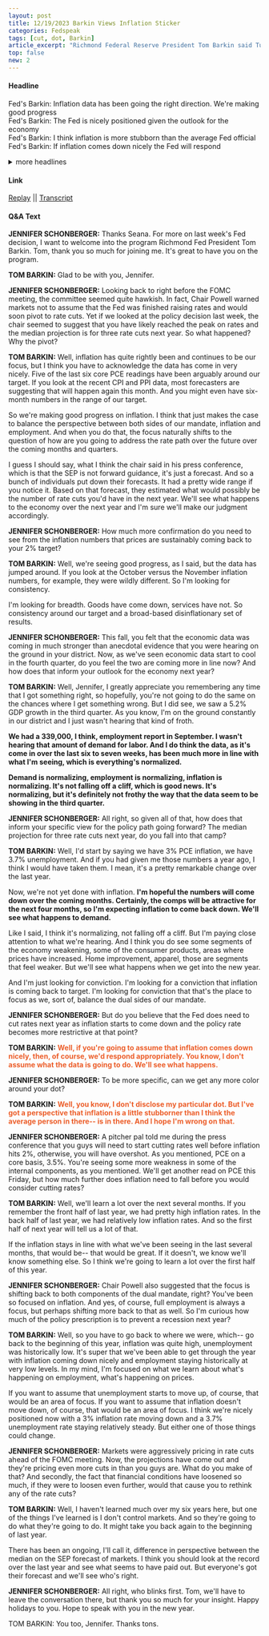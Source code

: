 ```yaml
---
layout: post
title: 12/19/2023 Barkin Views Inflation Sticker
categories: Fedspeak
tags: [cut, dot, Barkin]
article_excerpt: "Richmond Federal Reserve President Tom Barkin said Tuesday the central bank has made good progress on bringing down inflation, but he needs to see more consistency in the data before rate cuts can begin."
top: false
new: 2
---
```

#### Headline
Fed's Barkin: Inflation data has been going the right direction. We're making good progress  
Fed's Barkin: The Fed is nicely positioned given the outlook for the economy  
Fed's Barkin: I think inflation is more stubborn than the average Fed official  
Fed's Barkin: If inflation comes down nicely the Fed will respond  
<details>
  <summary>more headlines</summary>
Fed's Barkin: I expect inflation to cool further<br>
Fed's Barkin: The retreat in inflation is remarkable<br> 
Fed's Barkin: The economy is not as frothy as data had suggested<br> 
Fed's Barkin: I am looking for consistency and breadth in inflation data<br>
Fed's Barkin: Demand and inflation are normalizing<br>
Fed's Barkin: The Fed SEP are not guidance, just a forecast<br>
Fed's Barkin: I am looking for conviction that inflation is coming back to target<br>
Fed's Barkin: I see signs of weakening in some parts of consumer economy<br>
</details>

#### Link
[Replay](https://finance.yahoo.com/video/feds-barkin-seeking-conviction-inflation-175331865.html) ||
[Transcript](https://finance.yahoo.com/video/feds-barkin-seeking-conviction-inflation-175331865.html)
#### Q&A Text
<b>JENNIFER SCHONBERGER:</b> Thanks Seana. For more on last week's Fed decision, I want to welcome into the program Richmond Fed President Tom Barkin. Tom, thank you so much for joining me. It's great to have you on the program.

<b>TOM BARKIN:</b> Glad to be with you, Jennifer.

<b>JENNIFER SCHONBERGER:</b> Looking back to right before the FOMC meeting, the committee seemed quite hawkish. In fact, Chair Powell warned markets not to assume that the Fed was finished raising rates and would soon pivot to rate cuts. Yet if we looked at the policy decision last week, the chair seemed to suggest that you have likely reached the peak on rates and the median projection is for three rate cuts next year. So what happened? Why the pivot?

<b>TOM BARKIN:</b> Well, inflation has quite rightly been and continues to be our focus, but I think you have to acknowledge the data has come in very nicely. Five of the last six core PCE readings have been arguably around our target. If you look at the recent CPI and PPI data, most forecasters are suggesting that will happen again this month. And you might even have six-month numbers in the range of our target.

So we're making good progress on inflation. I think that just makes the case to balance the perspective between both sides of our mandate, inflation and employment. And when you do that, the focus naturally shifts to the question of how are you going to address the rate path over the future over the coming months and quarters.

I guess I should say, what I think the chair said in his press conference, which is that the SEP is not forward guidance, it's just a forecast. And so a bunch of individuals put down their forecasts. It had a pretty wide range if you notice it. Based on that forecast, they estimated what would possibly be the number of rate cuts you'd have in the next year. We'll see what happens to the economy over the next year and I'm sure we'll make our judgment accordingly.

<b>JENNIFER SCHONBERGER:</b> How much more confirmation do you need to see from the inflation numbers that prices are sustainably coming back to your 2% target?

<b>TOM BARKIN:</b> Well, we're seeing good progress, as I said, but the data has jumped around. If you look at the October versus the November inflation numbers, for example, they were wildly different. So I'm looking for consistency.

I'm looking for breadth. Goods have come down, services have not. So consistency around our target and a broad-based disinflationary set of results.

<b>JENNIFER SCHONBERGER:</b> This fall, you felt that the economic data was coming in much stronger than anecdotal evidence that you were hearing on the ground in your district. Now, as we've seen economic data start to cool in the fourth quarter, do you feel the two are coming more in line now? And how does that inform your outlook for the economy next year?

<b>TOM BARKIN:</b> Well, Jennifer, I greatly appreciate you remembering any time that I got something right, so hopefully, you're not going to do the same on the chances where I get something wrong. But I did see, we saw a 5.2% GDP growth in the third quarter. As you know, I'm on the ground constantly in our district and I just wasn't hearing that kind of froth.

**We had a 339,000, I think, employment report in September. I wasn't hearing that amount of demand for labor. And I do think the data, as it's come in over the last six to seven weeks, has been much more in line with what I'm seeing, which is everything's normalized.**

**Demand is normalizing, employment is normalizing, inflation is normalizing. It's not falling off a cliff, which is good news. It's normalizing, but it's definitely not frothy the way that the data seem to be showing in the third quarter.**

<b>JENNIFER SCHONBERGER:</b> All right, so given all of that, how does that inform your specific view for the policy path going forward? The median projection for three rate cuts next year, do you fall into that camp?

<b>TOM BARKIN:</b> Well, I'd start by saying we have 3% PCE inflation, we have 3.7% unemployment. And if you had given me those numbers a year ago, I think I would have taken them. I mean, it's a pretty remarkable change over the last year.

Now, we're not yet done with inflation. **I'm hopeful the numbers will come down over the coming months. Certainly, the comps will be attractive for the next four months, so I'm expecting inflation to come back down. We'll see what happens to demand.**

Like I said, I think it's normalizing, not falling off a cliff. But I'm paying close attention to what we're hearing. And I think you do see some segments of the economy weakening, some of the consumer products, areas where prices have increased. Home improvement, apparel, those are segments that feel weaker. But we'll see what happens when we get into the new year.

And I'm just looking for conviction. I'm looking for a conviction that inflation is coming back to target. I'm looking for conviction that that's the place to focus as we, sort of, balance the dual sides of our mandate.

<b>JENNIFER SCHONBERGER:</b> But do you believe that the Fed does need to cut rates next year as inflation starts to come down and the policy rate becomes more restrictive at that point?

<b>TOM BARKIN:</b> <span style="color:#ec5e2a;"><strong>Well, if you're going to assume that inflation comes down nicely, then, of course, we'd respond appropriately. You know, I don't assume what the data is going to do. We'll see what happens.</strong></span>

<b>JENNIFER SCHONBERGER:</b> To be more specific, can we get any more color around your dot?

<b>TOM BARKIN:</b> <span style="color:#ec5e2a;"><strong>Well, you know, I don't disclose my particular dot. But I've got a perspective that inflation is a little stubborner than I think the average person in there-- is in there. And I hope I'm wrong on that.</strong></span>

<b>JENNIFER SCHONBERGER:</b> A pitcher pal told me during the press conference that you guys will need to start cutting rates well before inflation hits 2%, otherwise, you will have overshot. As you mentioned, PCE on a core basis, 3.5%. You're seeing some more weakness in some of the internal components, as you mentioned. We'll get another read on PCE this Friday, but how much further does inflation need to fall before you would consider cutting rates?

<b>TOM BARKIN:</b> Well, we'll learn a lot over the next several months. If you remember the front half of last year, we had pretty high inflation rates. In the back half of last year, we had relatively low inflation rates. And so the first half of next year will tell us a lot of that.

If the inflation stays in line with what we've been seeing in the last several months, that would be-- that would be great. If it doesn't, we know we'll know something else. So I think we're going to learn a lot over the first half of this year.

<b>JENNIFER SCHONBERGER:</b> Chair Powell also suggested that the focus is shifting back to both components of the dual mandate, right? You've been so focused on inflation. And yes, of course, full employment is always a focus, but perhaps shifting more back to that as well. So I'm curious how much of the policy prescription is to prevent a recession next year?

<b>TOM BARKIN:</b> Well, so you have to go back to where we were, which-- go back to the beginning of this year, inflation was quite high, unemployment was historically low. It's super that we've been able to get through the year with inflation coming down nicely and employment staying historically at very low levels. In my mind, I'm focused on what we learn about what's happening on employment, what's happening on prices.

If you want to assume that unemployment starts to move up, of course, that would be an area of focus. If you want to assume that inflation doesn't move down, of course, that would be an area of focus. I think we're nicely positioned now with a 3% inflation rate moving down and a 3.7% unemployment rate staying relatively steady. But either one of those things could change.

<b>JENNIFER SCHONBERGER:</b> Markets were aggressively pricing in rate cuts ahead of the FOMC meeting. Now, the projections have come out and they're pricing even more cuts in than you guys are. What do you make of that? And secondly, the fact that financial conditions have loosened so much, if they were to loosen even further, would that cause you to rethink any of the rate cuts?

<b>TOM BARKIN:</b> Well, I haven't learned much over my six years here, but one of the things I've learned is I don't control markets. And so they're going to do what they're going to do. It might take you back again to the beginning of last year.

There has been an ongoing, I'll call it, difference in perspective between the median on the SEP forecast of markets. I think you should look at the record over the last year and see what seems to have paid out. But everyone's got their forecast and we'll see who's right.

<b>JENNIFER SCHONBERGER:</b> All right, who blinks first. Tom, we'll have to leave the conversation there, but thank you so much for your insight. Happy holidays to you. Hope to speak with you in the new year.

TOM BARKIN: You too, Jennifer. Thanks tons.




